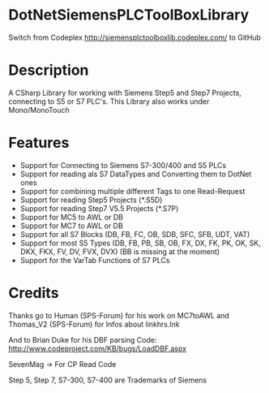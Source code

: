 DotNetSiemensPLCToolBoxLibrary
==============================

Switch from Codeplex http://siemensplctoolboxlib.codeplex.com/ to GitHub


Description
==============================

A CSharp Library for working with Siemens Step5 and Step7 Projects, connecting to S5 or S7 PLC's. 
This Library also works under Mono/MonoTouch

Features
==============================
- Support for Connecting to Siemens S7-300/400 and S5 PLCs
- Support for reading als S7 DataTypes and Converting them to DotNet ones
- Support for combining multiple different Tags to one Read-Request 
- Support for reading Step5 Projects (*.S5D)
- Support for reading Step7 V5.5 Projects (*.S7P)
- Support for MC5 to AWL or DB
- Support for MC7 to AWL or DB
- Support for all S7 Blocks (DB, FB, FC, OB, SDB, SFC, SFB, UDT, VAT)
- Support for most S5 Types (DB, FB, PB, SB, OB, FX, DX, FK, PK, OK, SK, DKX, FKX, FV, DV, FVX, DVX) (BB is missing at the moment)
- Support for the VarTab Functions of S7 PLCs


Credits
==============================
Thanks go to Human (SPS-Forum) for his work on MC7toAWL and Thomas_V2 (SPS-Forum) for Infos about linkhrs.lnk

And to Brian Duke for his DBF parsing Code: http://www.codeproject.com/KB/bugs/LoadDBF.aspx

SevenMag -> For CP Read Code









Step 5, Step 7, S7-300, S7-400 are Trademarks of Siemens
